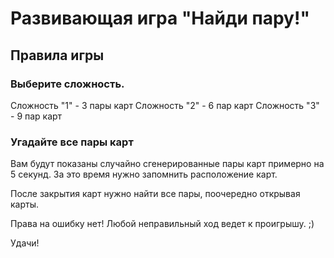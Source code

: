 # Развивающая игра "Найди пару!"

## Правила игры

### Выберите сложность.

Сложность "1" - 3 пары карт
Сложность "2" - 6 пар карт
Сложность "3" - 9 пар карт

### Угадайте все пары карт

Вам будут показаны случайно сгенерированные пары карт примерно на 5 секунд.
За это время нужно запомнить расположение карт.

После закрытия карт нужно найти все пары, поочередно открывая карты.

Права на ошибку нет! Любой неправильный ход ведет к проигрышу. ;)

Удачи!
